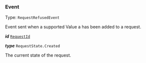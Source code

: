 

### Event

Type: `RequestRefusedEvent`

Event sent when a supported Value a has been added to a request.

  
<article>

***id*** [`RequestId`](#requestid) 

</article>
<article>

***type*** `RequestState.Created` 

The current state of the request.

</article>

